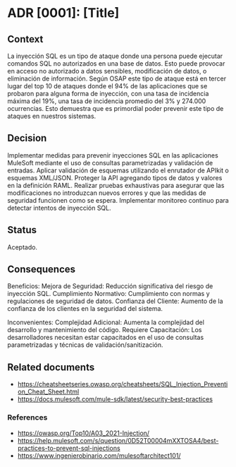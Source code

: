 # ADR [0001]: [Title]

## Context

La inyección SQL es un tipo de ataque donde una persona puede ejecutar comandos SQL no autorizados en una base de datos. 
Esto puede provocar en acceso no autorizado a datos sensibles, modificación de datos, o eliminación de información.
Según OSAP este tipo de ataque está en tercer lugar del top 10 de ataques donde el 94% de las aplicaciones que se probaron para alguna forma de inyección, con una tasa de incidencia máxima del 19%, una tasa de incidencia promedio del 3% y 274.000 ocurrencias. 
Esto demuestra que es primordial poder prevenir este tipo de ataques en nuestros sistemas.

## Decision

Implementar medidas para prevenir inyecciones SQL en las aplicaciones MuleSoft mediante el uso de consultas parametrizadas y validación de entradas.
Aplicar validación de esquemas utilizando el enrutador de APIkit o esquemas XML/JSON. 
Proteger la API agregando tipos de datos y valores en la definición RAML.
Realizar pruebas exhaustivas para asegurar que las modificaciones no introduzcan nuevos errores y que las medidas de seguridad funcionen como se espera.
Implementar monitoreo continuo para detectar intentos de inyección SQL.

## Status

Aceptado.

## Consequences

Beneficios:
Mejora de Seguridad: Reducción significativa del riesgo de inyección SQL.
Cumplimiento Normativo: Cumplimiento con normas y regulaciones de seguridad de datos.
Confianza del Cliente: Aumento de la confianza de los clientes en la seguridad del sistema.

Inconvenientes:
Complejidad Adicional: Aumenta la complejidad del desarrollo y mantenimiento del código.
Requiere Capacitación: Los desarrolladores necesitan estar capacitados en el uso de consultas parametrizadas y técnicas de validación/sanitización.

## Related documents

- https://cheatsheetseries.owasp.org/cheatsheets/SQL_Injection_Prevention_Cheat_Sheet.html
- https://docs.mulesoft.com/mule-sdk/latest/security-best-practices

### References
- https://owasp.org/Top10/A03_2021-Injection/
- https://help.mulesoft.com/s/question/0D52T00004mXXTOSA4/best-practices-to-prevent-sql-injections
- https://www.ingenierobinario.com/mulesoftarchitect101/
